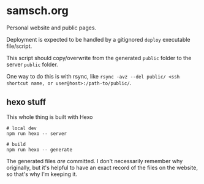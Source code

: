 # samsch.org

Personal website and public pages.

Deployment is expected to be handled by a gitignored `deploy` executable file/script.

This script should copy/overwrite from the generated `public` folder to the server `public` folder.

One way to do this is with rsync, like `rsync -avz --del public/ <ssh shortcut name, or user@host>:/path-to/public/`.

## hexo stuff

This whole thing is built with Hexo

```
# local dev
npm run hexo -- server

# build
npm run hexo -- generate
```

The generated files *are* committed. I don't necessarily remember why originally, but it's helpful to have an exact record of the files on the website, so that's why I'm keeping it.
